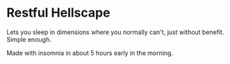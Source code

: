 # Restful Hellscape

Lets you sleep in dimensions where you normally can't, just without benefit.
Simple enough.

Made with insomnia in about 5 hours early in the morning.

